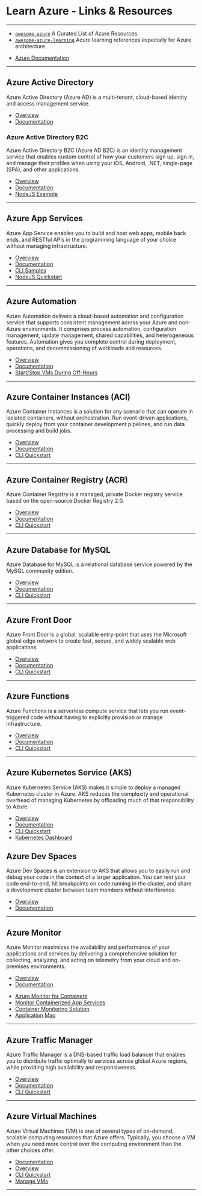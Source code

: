 # Learn Azure - Links & Resources

---

* [`awesome-azure`](https://github.com/kristofferandreasen/awesome-azure) A Curated List of Azure Resources.
* [`awesome-azure-learning`](https://github.com/ddneves/awesome-azure-learning)  Azure learning references especially for Azure architecture.

[](.)

* [Azure Documentation](https://docs.microsoft.com/en-us/azure)

---

## Azure Active Directory

Azure Active Directory (Azure AD) is a multi-tenant, cloud-based identity and access management service.

* [Overview](https://docs.microsoft.com/en-us/azure/active-directory/fundamentals/active-directory-whatis)
* [Documentation](https://docs.microsoft.com/en-us/azure/active-directory/)

### Azure Active Directory B2C

Azure Active Directory B2C (Azure AD B2C) is an identity management service that enables custom control of how your customers sign up, sign in, and manage their profiles when using your iOS, Android, .NET, single-page (SPA), and other applications.

* [Overview](https://docs.microsoft.com/en-us/azure/active-directory-b2c/overview)
* [Documentation](https://docs.microsoft.com/en-us/azure/active-directory-b2c/)
* [NodeJS Example](https://github.com/Azure-Samples/active-directory-b2c-javascript-nodejs-webapi)

---

## Azure App Services

Azure App Service enables you to build and host web apps, mobile back ends, and RESTful APIs in the programming language of your choice without managing infrastructure.

* [Overview](https://docs.microsoft.com/en-us/azure/app-service/overview)
* [Documentation](https://docs.microsoft.com/en-us/azure/app-service/)
* [CLI Samples](https://docs.microsoft.com/en-us/azure/app-service/samples-cli)
* [NodeJS Quickstart](https://docs.microsoft.com/en-us/azure/app-service/quickstart-nodejs?pivots=platform-windows)

---

## Azure Automation

Azure Automation delivers a cloud-based automation and configuration service that supports consistent management across your Azure and non-Azure environments. It comprises process automation, configuration management, update management, shared capabilities, and heterogeneous features. Automation gives you complete control during deployment, operations, and decommissioning of workloads and resources.

* [Overview](https://docs.microsoft.com/en-us/azure/automation/automation-intro)
* [Documentation](https://docs.microsoft.com/en-us/azure/automation/)
* [Start/Stop VMs During Off-Hours](https://docs.microsoft.com/en-us/azure/automation/automation-solution-vm-management)

---

## Azure Container Instances (ACI)

Azure Container Instances is a solution for any scenario that can operate in isolated containers, without orchestration. Run event-driven applications, quickly deploy from your container development pipelines, and run data processing and build jobs.

* [Overview](https://docs.microsoft.com/en-us/azure/container-instances/container-instances-overview)
* [Documentation](https://docs.microsoft.com/en-us/azure/container-instances/)
* [CLI Quickstart](https://docs.microsoft.com/en-us/azure/container-instances/container-instances-quickstart)

---

## Azure Container Registry (ACR)

Azure Container Registry is a managed, private Docker registry service based on the open-source Docker Registry 2.0.

* [Overview](https://docs.microsoft.com/en-us/azure/container-registry/container-registry-intro)
* [Documentation](https://docs.microsoft.com/en-us/azure/container-registry/)
* [CLI Quickstart](https://docs.microsoft.com/en-us/azure/container-registry/container-registry-get-started-azure-cli)

---

## Azure Database for MySQL

Azure Database for MySQL is a relational database service powered by the MySQL community edition.

* [Overview](https://docs.microsoft.com/en-us/azure/mysql/overview)
* [Documentation](https://docs.microsoft.com/en-us/azure/mysql/)
* [CLI Quickstart](https://docs.microsoft.com/en-us/azure/mysql/quickstart-create-mysql-server-database-using-azure-cli)

---

## Azure Front Door

Azure Front Door is a global, scalable entry-point that uses the Microsoft global edge network to create fast, secure, and widely scalable web applications.

* [Overview](https://docs.microsoft.com/en-us/azure/frontdoor/front-door-overview)
* [Documentation](https://docs.microsoft.com/en-us/azure/frontdoor/)
* [CLI Quickstart](https://docs.microsoft.com/en-us/azure/frontdoor/quickstart-create-front-door-cli)

---

## Azure Functions

Azure Functions is a serverless compute service that lets you run event-triggered code without having to explicitly provision or manage infrastructure.

* [Overview](https://docs.microsoft.com/en-us/azure/azure-functions/functions-overview)
* [Documentation](https://docs.microsoft.com/en-us/azure/azure-functions/)
* [CLI Quickstart](https://docs.microsoft.com/en-us/azure/azure-functions/functions-create-first-azure-function-azure-cli)

---

## Azure Kubernetes Service (AKS)

Azure Kubernetes Service (AKS) makes it simple to deploy a managed Kubernetes cluster in Azure. AKS reduces the complexity and operational overhead of managing Kubernetes by offloading much of that responsibility to Azure.

* [Overview](https://docs.microsoft.com/en-us/azure/aks/intro-kubernetes)
* [Documentation](https://docs.microsoft.com/en-us/azure/aks/)
* [CLI Quickstart](https://docs.microsoft.com/en-us/azure/aks/kubernetes-walkthrough)
* [Kubernetes Dashboard](https://docs.microsoft.com/en-us/azure/aks/kubernetes-dashboard)

## Azure Dev Spaces

Azure Dev Spaces is an extension to AKS that allows you to easily run and debug your code in the context of a larger application. You can test your code end-to-end, hit breakpoints on code running in the cluster, and share a development cluster between team members without interference.

* [Overview](https://docs.microsoft.com/en-us/azure/dev-spaces/about)
* [Documentation](https://docs.microsoft.com/en-us/azure/dev-spaces/)

---

## Azure Monitor

Azure Monitor maximizes the availability and performance of your applications and services by delivering a comprehensive solution for collecting, analyzing, and acting on telemetry from your cloud and on-premises environments.

* [Overview](https://docs.microsoft.com/en-us/azure/azure-monitor/overview)
* [Documentation](https://docs.microsoft.com/en-us/azure/azure-monitor/)

[](.)

* [Azure Monitor for Containers](https://docs.microsoft.com/en-us/azure/azure-monitor/insights/container-insights-overview)
* [Monitor Containerized App Services](https://docs.microsoft.com/en-us/dotnet/architecture/containerized-lifecycle/run-manage-monitor-docker-environments/monitor-containerized-application-services)
* [Container Monitoring Solution](https://docs.microsoft.com/en-us/azure/azure-monitor/insights/containers)
* [Application Map](https://docs.microsoft.com/en-us/azure/azure-monitor/app/app-map)

---

## Azure Traffic Manager

Azure Traffic Manager is a DNS-based traffic load balancer that enables you to distribute traffic optimally to services across global Azure regions, while providing high availability and responsiveness.

* [Overview](https://docs.microsoft.com/en-us/azure/traffic-manager/traffic-manager-overview)
* [Documentation](https://docs.microsoft.com/en-us/azure/traffic-manager/)
* [CLI Quickstart](https://docs.microsoft.com/en-us/azure/traffic-manager/quickstart-create-traffic-manager-profile-cli)

---

## Azure Virtual Machines

Azure Virtual Machines (VM) is one of several types of on-demand, scalable computing resources that Azure offers. Typically, you choose a VM when you need more control over the computing environment than the other choices offer.

* [Documentation](https://docs.microsoft.com/en-us/azure/virtual-machines/windows/)
* [Overview](https://docs.microsoft.com/en-us/azure/virtual-machines/windows/overview)
* [CLI Quickstart](https://docs.microsoft.com/en-us/azure/virtual-machines/linux/quick-create-cli)
* [Manage VMs](https://docs.microsoft.com/en-us/azure/virtual-machines/linux/tutorial-manage-vm)

---
